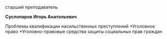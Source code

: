 старший преподаватель



**Суслопаров Игорь Анатольевич**

Проблемы квалификации насильственных преступлений
	*Уголовное право
	*Уголовно-правовые средства защиты социальных прав граждан